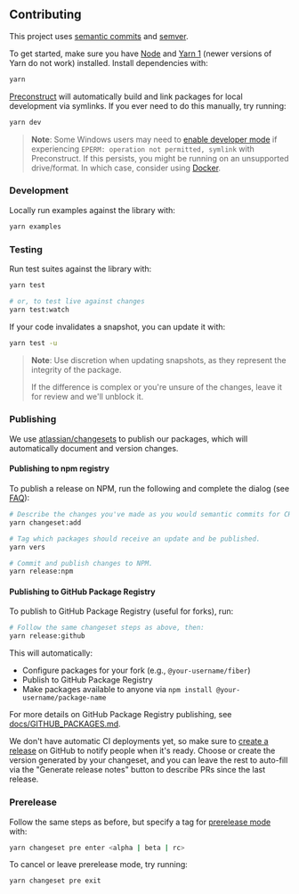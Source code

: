 ## Contributing

This project uses [semantic commits](https://conventionalcommits.org) and [semver](https://semver.org).

To get started, make sure you have [Node](https://nodejs.org) and [Yarn 1](https://classic.yarnpkg.com) (newer versions of Yarn do not work) installed. Install dependencies with:

```bash
yarn
```

[Preconstruct](https://github.com/preconstruct/preconstruct) will automatically build and link packages for local development via symlinks. If you ever need to do this manually, try running:

```bash
yarn dev
```

> **Note**: Some Windows users may need to [enable developer mode](https://howtogeek.com/292914/what-is-developer-mode-in-windows-10) if experiencing `EPERM: operation not permitted, symlink` with Preconstruct. If this persists, you might be running on an unsupported drive/format. In which case, consider using [Docker](https://docs.docker.com/docker-for-windows).

### Development

Locally run examples against the library with:

```bash
yarn examples
```

### Testing

Run test suites against the library with:

```bash
yarn test

# or, to test live against changes
yarn test:watch
```

If your code invalidates a snapshot, you can update it with:

```bash
yarn test -u
```

> **Note**: Use discretion when updating snapshots, as they represent the integrity of the package.
>
> If the difference is complex or you're unsure of the changes, leave it for review and we'll unblock it.

### Publishing

We use [atlassian/changesets](https://github.com/atlassian/changesets) to publish our packages, which will automatically document and version changes.

#### Publishing to npm registry

To publish a release on NPM, run the following and complete the dialog (see [FAQ](https://github.com/changesets/changesets/blob/main/docs/common-questions.md)):

```bash
# Describe the changes you've made as you would semantic commits for CHANGELOG.md
yarn changeset:add

# Tag which packages should receive an update and be published.
yarn vers

# Commit and publish changes to NPM.
yarn release:npm
```

#### Publishing to GitHub Package Registry

To publish to GitHub Package Registry (useful for forks), run:

```bash
# Follow the same changeset steps as above, then:
yarn release:github
```

This will automatically:

- Configure packages for your fork (e.g., `@your-username/fiber`)
- Publish to GitHub Package Registry
- Make packages available to anyone via `npm install @your-username/package-name`

For more details on GitHub Package Registry publishing, see [docs/GITHUB_PACKAGES.md](docs/GITHUB_PACKAGES.md).

We don't have automatic CI deployments yet, so make sure to [create a release](https://github.com/pmndrs/react-three-fiber/releases/new) on GitHub to notify people when it's ready. Choose or create the version generated by your changeset, and you can leave the rest to auto-fill via the "Generate release notes" button to describe PRs since the last release.

### Prerelease

Follow the same steps as before, but specify a tag for [prerelease mode](https://github.com/changesets/changesets/blob/main/docs/prereleases.md) with:

```bash
yarn changeset pre enter <alpha | beta | rc>
```

To cancel or leave prerelease mode, try running:

```bash
yarn changeset pre exit
```
